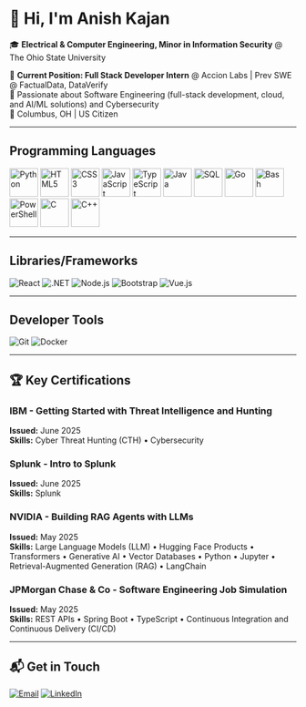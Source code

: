 # 👋 Hi, I'm Anish Kajan

🎓 **Electrical & Computer Engineering, Minor in Information Security** @ The Ohio State University

💼 **Current Position: Full Stack Developer Intern** @ Accion Labs | Prev SWE @ FactualData, DataVerify  
🧠 Passionate about Software Engineering (full-stack development, cloud, and AI/ML solutions) and Cybersecurity  
📍 Columbus, OH | US Citizen

---

## Programming Languages

<img src="https://cdn.jsdelivr.net/gh/devicons/devicon/icons/python/python-original.svg" alt="Python" width="50" height="50"/>
<img src="https://cdn.jsdelivr.net/gh/devicons/devicon/icons/html5/html5-original.svg" alt="HTML5" width="50" height="50"/>
<img src="https://cdn.jsdelivr.net/gh/devicons/devicon/icons/css3/css3-original.svg" alt="CSS3" width="50" height="50"/>
<img src="https://cdn.jsdelivr.net/gh/devicons/devicon/icons/javascript/javascript-original.svg" alt="JavaScript" width="50" height="50"/>
<img src="https://cdn.jsdelivr.net/gh/devicons/devicon/icons/typescript/typescript-original.svg" alt="TypeScript" width="50" height="50"/>
<img src="https://cdn.jsdelivr.net/gh/devicons/devicon/icons/java/java-original.svg" alt="Java" width="50" height="50"/>
<img src="https://cdn.jsdelivr.net/gh/devicons/devicon/icons/mysql/mysql-original.svg" alt="SQL" width="50" height="50"/>
<img src="https://cdn.jsdelivr.net/gh/devicons/devicon/icons/go/go-original.svg" alt="Go" width="50" height="50"/>
<img src="https://cdn.jsdelivr.net/gh/devicons/devicon/icons/bash/bash-original.svg" alt="Bash" width="50" height="50"/>
<img src="https://cdn.jsdelivr.net/gh/devicons/devicon/icons/powershell/powershell-original.svg" alt="PowerShell" width="50" height="50"/>
<img src="https://cdn.jsdelivr.net/gh/devicons/devicon/icons/c/c-original.svg" alt="C" width="50" height="50"/>
<img src="https://cdn.jsdelivr.net/gh/devicons/devicon/icons/cplusplus/cplusplus-original.svg" alt="C++" width="50" height="50"/>

---

## Libraries/Frameworks

![React](https://img.shields.io/badge/React-61DAFB?style=flat-square&logo=react&logoColor=black)
![.NET](https://img.shields.io/badge/.NET-512BD4?style=flat-square&logo=dotnet&logoColor=white)
![Node.js](https://img.shields.io/badge/Node.js-339933?style=flat-square&logo=nodedotjs&logoColor=white)
![Bootstrap](https://img.shields.io/badge/Bootstrap-7952B3?style=flat-square&logo=bootstrap&logoColor=white)
![Vue.js](https://img.shields.io/badge/Vue.js-4FC08D?style=flat-square&logo=vuedotjs&logoColor=white)

---

## Developer Tools

![Git](https://img.shields.io/badge/Git-F05032?style=flat-square&logo=git&logoColor=white)
![Docker](https://img.shields.io/badge/Docker-2496ED?style=flat-square&logo=docker&logoColor=white)

---

## 🏆 Key Certifications

### IBM - Getting Started with Threat Intelligence and Hunting
**Issued:** June 2025  
**Skills:** Cyber Threat Hunting (CTH) • Cybersecurity

### Splunk - Intro to Splunk
**Issued:** June 2025  
**Skills:** Splunk

### NVIDIA - Building RAG Agents with LLMs
**Issued:** May 2025  
**Skills:** Large Language Models (LLM) • Hugging Face Products • Transformers • Generative AI • Vector Databases • Python • Jupyter • Retrieval-Augmented Generation (RAG) • LangChain

### JPMorgan Chase & Co - Software Engineering Job Simulation
**Issued:** May 2025  
**Skills:** REST APIs • Spring Boot • TypeScript • Continuous Integration and Continuous Delivery (CI/CD)

---

## 📬 Get in Touch
[![Email](https://img.shields.io/badge/Email-anishkajan2005@gmail.com-D14836?style=for-the-badge&logo=gmail&logoColor=white)](mailto:anishkajan2005@gmail.com)
[![LinkedIn](https://img.shields.io/badge/LinkedIn-anish--kajan-0077B5?style=for-the-badge&logo=linkedin&logoColor=white)](https://linkedin.com/in/anish-kajan/)
